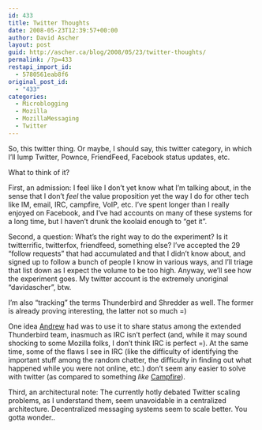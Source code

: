 ```yaml
---
id: 433
title: Twitter Thoughts
date: 2008-05-23T12:39:57+00:00
author: David Ascher
layout: post
guid: http://ascher.ca/blog/2008/05/23/twitter-thoughts/
permalink: /?p=433
restapi_import_id:
  - 5780561eab8f6
original_post_id:
  - "433"
categories:
  - Microblogging
  - Mozilla
  - MozillaMessaging
  - Twitter
---
```

So, this twitter thing. Or maybe, I should say, this twitter category, in which I&#8217;ll lump Twitter, Pownce, FriendFeed, Facebook status updates, etc.

What to think of it?

First, an admission: I feel like I don&#8217;t yet know what I&#8217;m talking about, in the sense that I don&#8217;t _feel_ the value proposition yet the way I do for other tech like IM, email, IRC, campfire, VoIP, etc. I&#8217;ve spent longer than I really enjoyed on Facebook, and I&#8217;ve had accounts on many of these systems for a long time, but I haven&#8217;t drunk the koolaid enough to &#8220;get it&#8221;.

Second, a question: What&#8217;s the right way to do the experiment? Is it twitterrific, twitterfox, friendfeed, something else? I&#8217;ve accepted the 29 &#8220;follow requests&#8221; that had accumulated and that I didn&#8217;t know about, and signed up to follow a bunch of people I know in various ways, and I&#8217;ll triage that list down as I expect the volume to be too high. Anyway, we&#8217;ll see how the experiment goes. My twitter account is the extremely unoriginal &#8220;davidascher&#8221;, btw.

I&#8217;m also &#8220;tracking&#8221; the terms Thunderbird and Shredder as well. The former is already proving interesting, the latter not so much =)

One idea [Andrew](http://www.visophyte.org/blog/) had was to use it to share status among the extended Thunderbird team, inasmuch as IRC isn&#8217;t perfect (and, while it may sound shocking to some Mozilla folks, I don&#8217;t think IRC is perfect =). At the same time, some of the flaws I see in IRC (like the difficulty of identifying the important stuff among the random chatter, the difficulty in finding out what happened while you were not online, etc.) don&#8217;t seem any easier to solve with twitter (as compared to something _like_ [Campfire](http://www.campfirenow.com/)).

Third, an architectural note: The currently hotly debated Twitter scaling problems, as I understand them, seem unavoidable in a centralized architecture. Decentralized messaging systems seem to scale better. You gotta wonder..